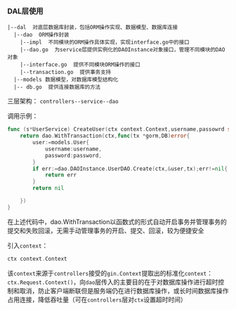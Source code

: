 ### DAL层使用
```
|--dal  对底层数据库封装，包括ORM操作实现、数据模型、数据库连接
  |--dao  ORM操作封装
    |--impl  不同模块的ORM操作具体实现，实现interface.go中的接口
    |--dao.go  为service层提供实例化的DAOInstance对象接口，管理不同模块的DAO对象
    |--interface.go  提供不同模块ORM操作的接口
    |--transaction.go  提供事务支持
  |--models 数据模型，对数据库模型结构化
  |-- db.go  提供连接数据库的方法

```

三层架构： `controllers--service--dao`

调用示例：
```go
func (s*UserService) CreateUser(ctx context.Context,username,passowrd string){
    return dao.WithTransaction(ctx,func(tx *gorm,DB)error{
        user:=models.User{
            username:username,
            password:password,
        }
        if err:=dao.DAOInstance.UserDAO.Create(ctx,&user,tx);err!=nil{
            return err
        }
        return nil

    })
}
```
在上述代码中，dao.WithTransaction以函数式的形式自动开启事务并管理事务的提交和失败回滚，无需手动管理事务的开启、提交、回滚，较为便捷安全

引入`context`：

```go
ctx context.Context
```
该`context`来源于`controllers`接受的`gin.Context`提取出的标准化`context`：`ctx.Request.Context()`，向`dao`层传入的主要目的在于对数据库操作进行超时控制和取消，防止客户端断联但是服务端仍在进行数据库操作，或长时间数据库操作占用连接，降低吞吐量（可在`controllers`层对`ctx`设置超时时间）